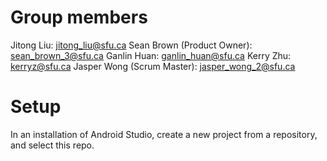 # Group members
Jitong Liu: jitong_liu@sfu.ca
Sean Brown (Product Owner): sean_brown_3@sfu.ca 
Ganlin Huan: ganlin_huan@sfu.ca
Kerry Zhu: kerryz@sfu.ca
Jasper Wong (Scrum Master): jasper_wong_2@sfu.ca

# Setup 
In an installation of Android Studio, create a new project from a repository, and select this repo.

